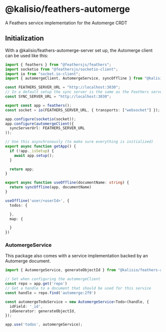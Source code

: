 # @kalisio/feathers-automerge

A Feathers service implementation for the Automerge CRDT

## Initialization

With a @kalisio/feathers-automerge-server set up, the Automerge client can be used like this:

```ts
import { feathers } from "@feathersjs/feathers";
import socketio from "@feathersjs/socketio-client";
import io from "socket.io-client";
import { automergeClient, AutomergeService, syncOffline } from "@kalisio/feathers-automerge";

const FEATHERS_SERVER_URL = "http://localhost:3030";
// In a default setup the sync server is the same as the Feathers server
const SYNC_SERVER_URL = "http://localhost:3030";

export const app = feathers();
const socket = io(FEATHERS_SERVER_URL, { transports: ["websocket"] });

app.configure(socketio(socket));
app.configure(automergeClient({
  syncServerUrl: FEATHERS_SERVER_URL
));

// Use this asynchronously (to make sure everything is initialized)
export async function getApp() {
  if (!app._isSetup) {
    await app.setup();
  }

  return app;
}

export async function useOffline(documentName: string) {
  return syncOffline(app, documentName)
}

useOffline('user/<userId>', {
  todos: {

  },
  map: {

  }
})
```

### AutomergeService

This package also comes with a service implementation backed by an Automerge document.

```ts
import { AutomergeService, generateObjectId } from "@kalisio/feathers-automerge";

// Set when configuring the automergeClient
const repo = app.get('repo')
// Get a handle to a document that should be used for this service
const handle = repo.find('automerge:2f9')

const automergeTodoService = new AutomergeService<Todo>(handle, {
  idField: '_id',
  idGenerator: generateObjectId,
});

app.use('todos', automergeService);
```
